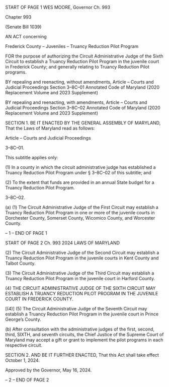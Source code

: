 START OF PAGE 1
WES MOORE, Governor Ch. 993

Chapter 993

(Senate Bill 1039)

AN ACT concerning

Frederick County – Juveniles – Truancy Reduction Pilot Program

FOR the purpose of authorizing the Circuit Administrative Judge of the Sixth Circuit to
establish a Truancy Reduction Pilot Program in the juvenile court in Frederick
County; and generally relating to Truancy Reduction Pilot programs.

BY repealing and reenacting, without amendments,
Article – Courts and Judicial Proceedings
Section 3–8C–01
Annotated Code of Maryland
(2020 Replacement Volume and 2023 Supplement)

BY repealing and reenacting, with amendments,
Article – Courts and Judicial Proceedings
Section 3–8C–02
Annotated Code of Maryland
(2020 Replacement Volume and 2023 Supplement)

SECTION 1. BE IT ENACTED BY THE GENERAL ASSEMBLY OF MARYLAND,
That the Laws of Maryland read as follows:

Article – Courts and Judicial Proceedings

3–8C–01.

This subtitle applies only:

(1) In a county in which the circuit administrative judge has established a
Truancy Reduction Pilot Program under § 3–8C–02 of this subtitle; and

(2) To the extent that funds are provided in an annual State budget for a
Truancy Reduction Pilot Program.

3–8C–02.

(a) (1) The Circuit Administrative Judge of the First Circuit may establish a
Truancy Reduction Pilot Program in one or more of the juvenile courts in Dorchester
County, Somerset County, Wicomico County, and Worcester County.

– 1 –
END OF PAGE 1

START OF PAGE 2
Ch. 993 2024 LAWS OF MARYLAND

(2) The Circuit Administrative Judge of the Second Circuit may establish
a Truancy Reduction Pilot Program in the juvenile courts in Kent County and Talbot
County.

(3) The Circuit Administrative Judge of the Third Circuit may establish a
Truancy Reduction Pilot Program in the juvenile court in Harford County.

(4) THE CIRCUIT ADMINISTRATIVE JUDGE OF THE SIXTH CIRCUIT
MAY ESTABLISH A TRUANCY REDUCTION PILOT PROGRAM IN THE JUVENILE COURT
IN FREDERICK COUNTY.

[(4)] (5) The Circuit Administrative Judge of the Seventh Circuit may
establish a Truancy Reduction Pilot Program in the juvenile court in Prince George’s
County.

(b) After consultation with the administrative judges of the first, second, third,
SIXTH, and seventh circuits, the Chief Justice of the Supreme Court of Maryland may
accept a gift or grant to implement the pilot programs in each respective circuit.

SECTION 2. AND BE IT FURTHER ENACTED, That this Act shall take effect
October 1, 2024.

Approved by the Governor, May 16, 2024.

– 2 –
END OF PAGE 2